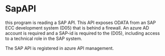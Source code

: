 # SapAPI
this program is reading a SAP API. This API exposes ODATA from an SAP ECC development system (D05) 
that is behind a firewall. An azure AD account is required and a SAP-id is required to the (D05), including 
access to a technical role in the SAP system.

The SAP API is registered in azure API management.
